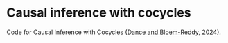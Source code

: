 # Causal inference with cocycles
Code for Causal Inference with Cocycles [(Dance and Bloem-Reddy, 2024)](https://arxiv.org/abs/2405.13844).


